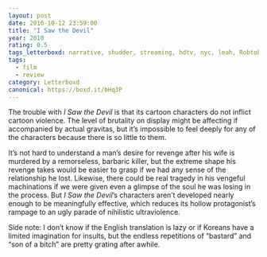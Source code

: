 ```yaml
---
layout: post 
date: 2016-10-12 23:59:00
title: "I Saw the Devil"
year: 2010
rating: 0.5
tags_letterboxd: narrative, shudder, streaming, hdtv, nyc, leah, Robtober
tags:
  - film
  - review
category: Letterboxd
canonical: https://boxd.it/bHq3P
---
```


The trouble with <cite>I Saw the Devil</cite> is that its cartoon characters do not inflict cartoon violence. The level of brutality on display might be affecting if accompanied by actual gravitas, but it’s impossible to feel deeply for any of the characters because there is so little to them.

It’s not hard to understand a man’s desire for revenge after his wife is murdered by a remorseless, barbaric killer, but the extreme shape his revenge takes would be easier to grasp if we had any sense of the relationship he lost. Likewise, there could be real tragedy in his vengeful machinations if we were given even a glimpse of the soul he was losing in the process. But <cite>I Saw the Devil</cite>’s characters aren’t developed nearly enough to be meaningfully effective, which reduces its hollow protagonist’s rampage to an ugly parade of nihilistic ultraviolence.

Side note: I don’t know if the English translation is lazy or if Koreans have a limited imagination for insults, but the endless repetitions of “bastard” and “son of a bitch” are pretty grating after awhile.